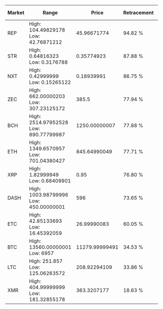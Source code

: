 | Market | Range | Price| Retracement | Doubles to 50% |
| --- | --- | --- | --- | --- |
| REP | High: 104.49829178<br />Low: 42.76871212 | 45.96671774 | 94.82 % | 1.60 |
| STR | High: 0.64816323<br />Low: 0.3176788 | 0.35774923 | 87.88 % | 1.35 |
| NXT | High: 0.42999999<br />Low: 0.15265122 | 0.18939991 | 86.75 % | 1.54 |
| ZEC | High: 662.00000203<br />Low: 307.23125172 | 385.5 | 77.94 % | 1.26 |
| BCH | High: 2514.97952528<br />Low: 890.77799987 | 1250.00000007 | 77.88 % | 1.36 |
| ETH | High: 1349.6570957<br />Low: 701.04380427 | 845.64990049 | 77.71 % | 1.21 |
| XRP | High: 1.82999949<br />Low: 0.68409901 | 0.95 | 76.80 % | 1.32 |
| DASH | High: 1003.98799996<br />Low: 450.00000001 | 596 | 73.65 % | 1.22 |
| ETC | High: 42.85133693<br />Low: 16.45392059 | 26.99990083 | 60.05 % | 1.10 |
| BTC | High: 13560.00000001<br />Low: 6957 | 11279.99999491 | 34.53 % | 0.00 |
| LTC | High: 251.857<br />Low: 125.06263572 | 208.92294109 | 33.86 % | 0.00 |
| XMR | High: 404.99999999<br />Low: 181.32855178 | 363.3207177 | 18.63 % | 0.00 |
